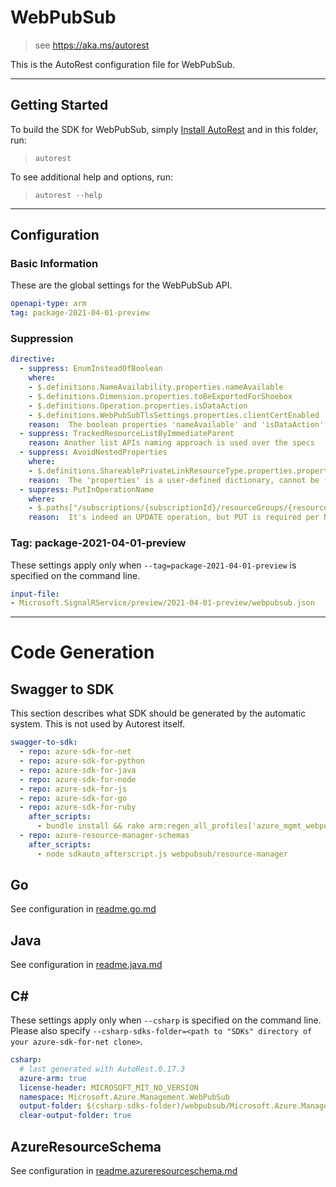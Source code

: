 # WebPubSub

> see https://aka.ms/autorest

This is the AutoRest configuration file for WebPubSub.



---
## Getting Started
To build the SDK for WebPubSub, simply [Install AutoRest](https://aka.ms/autorest/install) and in this folder, run:

> `autorest`

To see additional help and options, run:

> `autorest --help`
---

## Configuration



### Basic Information
These are the global settings for the WebPubSub API.

``` yaml
openapi-type: arm
tag: package-2021-04-01-preview
```

### Suppression

``` yaml
directive:
  - suppress: EnumInsteadOfBoolean
    where: 
    - $.definitions.NameAvailability.properties.nameAvailable
    - $.definitions.Dimension.properties.toBeExportedForShoebox
    - $.definitions.Operation.properties.isDataAction
    - $.definitions.WebPubSubTlsSettings.properties.clientCertEnabled
    reason:  The boolean properties 'nameAvailable' and 'isDataAction' is standard property defined by Azure API spec. 'toBeExportedForShoebox' by Geneva metrics team. Keep 'clientCertEnabled' bool to be consistent with SignalR and not break existing customers.
  - suppress: TrackedResourceListByImmediateParent
    reason: Another list APIs naming approach is used over the specs
  - suppress: AvoidNestedProperties
    where:
    - $.definitions.ShareablePrivateLinkResourceType.properties.properties
    reason:  The 'properties' is a user-defined dictionary, cannot be flattened.
  - suppress: PutInOperationName
    where:
    - $.paths["/subscriptions/{subscriptionId}/resourceGroups/{resourceGroupName}/providers/Microsoft.SignalRService/webPubSub/{resourceName}/privateEndpointConnections/{privateEndpointConnectionName}"].put.operationId
    reason:  It's indeed an UPDATE operation, but PUT is required per NRP requirement.
```

### Tag: package-2021-04-01-preview

These settings apply only when `--tag=package-2021-04-01-preview` is specified on the command line.

``` yaml $(tag) == 'package-2021-04-01-preview'
input-file:
- Microsoft.SignalRService/preview/2021-04-01-preview/webpubsub.json
```

---
# Code Generation


## Swagger to SDK

This section describes what SDK should be generated by the automatic system.
This is not used by Autorest itself.

``` yaml $(swagger-to-sdk)
swagger-to-sdk:
  - repo: azure-sdk-for-net
  - repo: azure-sdk-for-python
  - repo: azure-sdk-for-java
  - repo: azure-sdk-for-node
  - repo: azure-sdk-for-js
  - repo: azure-sdk-for-go
  - repo: azure-sdk-for-ruby
    after_scripts:
      - bundle install && rake arm:regen_all_profiles['azure_mgmt_webpubsub']
  - repo: azure-resource-manager-schemas
    after_scripts:
      - node sdkauto_afterscript.js webpubsub/resource-manager
```


## Go

See configuration in [readme.go.md](./readme.go.md)

## Java

See configuration in [readme.java.md](./readme.java.md)

## C#

These settings apply only when `--csharp` is specified on the command line.
Please also specify `--csharp-sdks-folder=<path to "SDKs" directory of your azure-sdk-for-net clone>`.

``` yaml $(csharp)
csharp:
  # last generated with AutoRest.0.17.3
  azure-arm: true
  license-header: MICROSOFT_MIT_NO_VERSION
  namespace: Microsoft.Azure.Management.WebPubSub
  output-folder: $(csharp-sdks-folder)/webpubsub/Microsoft.Azure.Management.WebPubSub/src/Generated
  clear-output-folder: true
```

## AzureResourceSchema

See configuration in [readme.azureresourceschema.md](./readme.azureresourceschema.md)

